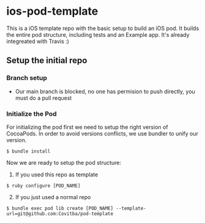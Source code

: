 # ios-pod-template
This is a iOS template repo with the basic setup to build an iOS pod. It builds the entire pod structure, including tests and an Example app. It's already integreated with Travis :)

## Setup the initial repo

### Branch setup
- Our main branch is blocked, no one has permision to push directly, you must do a pull request

### Initialize the Pod
For initializing the pod first we need to setup the right version of CocoaPods. In order to avoid versions conflicts, we use bundler to unify our version.
```
$ bundle install
```

Now we are ready to setup the pod structure:
1. If you used this repo as template
```
$ ruby configure [POD_NAME]
```

2. If you just used a normal repo
```
$ bundle exec pod lib create [POD_NAME] --template-url=git@github.com:Covitba/pod-template
```

